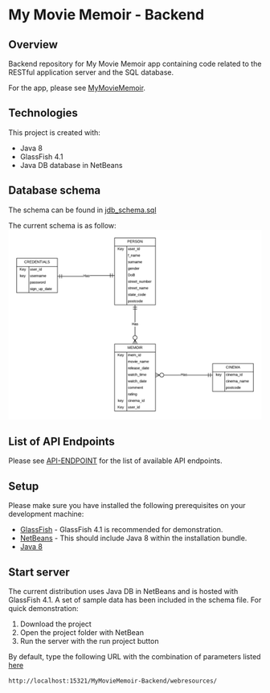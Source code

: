 # My Movie Memoir - Backend

## Overview

Backend repository for My Movie Memoir app containing code related to the RESTful application server and the SQL database.

For the app, please see [MyMovieMemoir](https://github.com/Adryipan/MyMovieMemoir).

## Technologies

This project is created with:

* Java 8
* GlassFish 4.1
* Java DB database in NetBeans

## Database schema

The schema can be found in [jdb_schema.sql](jdb_schema.sql)

The current schema is as follow:
<br>
<img src="db_schema.png"></img>

## List of API Endpoints

Please see [API-ENDPOINT](API-ENDPOINT.md) for the list of available API endpoints.

## Setup

Please make sure you have installed the following prerequisites on your development machine:

* [GlassFish](https://javaee.github.io/glassfish/download) - GlassFish 4.1 is recommended for demonstration.
* [NetBeans](https://www.oracle.com/technetwork/java/javase/downloads/jdk-netbeans-jsp-3413139-esa.html) - This should include Java 8 within the installation bundle.
* [Java 8](https://www.java.com/en/download/)

## Start server

The current distribution uses Java DB in NetBeans and is hosted with GlassFish 4.1. A set of sample data has been included in the schema file. For quick demonstration:

1. Download the project
2. Open the project folder with NetBean
3. Run the server with the run project button

By default, type the following URL with the combination of parameters listed [here](#ListOfAPIEndpoints)

```
http://localhost:15321/MyMovieMemoir-Backend/webresources/
```

